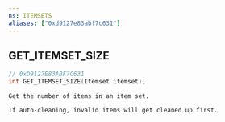 ```yaml
---
ns: ITEMSETS
aliases: ["0xd9127e83abf7c631"]
---
```

## GET_ITEMSET_SIZE

```c
// 0xD9127E83ABF7C631
int GET_ITEMSET_SIZE(Itemset itemset);
```

```
Get the number of items in an item set.

If auto-cleaning, invalid items will get cleaned up first.
```
